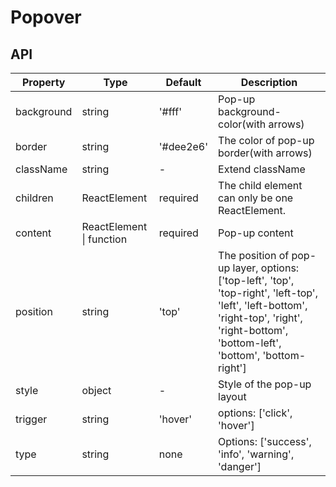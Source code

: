 # Popover

<example />

## API

| Property | Type | Default | Description |
| --- | --- | --- | --- |
| background | string | '#fff' | Pop-up background-color(with arrows) |
| border | string | '#dee2e6' | The color of pop-up border(with arrows) |
| className | string | - | Extend className |
| children | ReactElement | required | The child element can only be one ReactElement. |
| content | ReactElement \| function | required | Pop-up content | 
| position | string | 'top' | The position of pop-up layer, options:  \['top-left', 'top', 'top-right', 'left-top', 'left', 'left-bottom', 'right-top', 'right', 'right-bottom', 'bottom-left', 'bottom', 'bottom-right'] |
| style | object | - | Style of the pop-up layout |
| trigger | string | 'hover' | options: \['click', 'hover'] |
| type | string | none | Options: \['success', 'info', 'warning', 'danger'] |